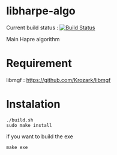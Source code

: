 libharpe-algo
=============

Current build status : 
[![Build Status](https://travis-ci.org/Krozark/libharpe-algo.png?branch=master)](https://travis-ci.org/Krozark/libharpe-algo)

Main Hapre algorithm

Requirement
===========

libmgf : https://github.com/Krozark/libmgf



Instalation
=============

    ./build.sh
    sudo make install


if you want to build the exe

    make exe

